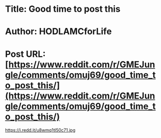 # Title: Good time to post this
# Author: HODLAMCforLife
# Post URL: [https://www.reddit.com/r/GMEJungle/comments/omuj69/good_time_to_post_this/](https://www.reddit.com/r/GMEJungle/comments/omuj69/good_time_to_post_this/)


https://i.redd.it/u8wmq1tl50c71.jpg